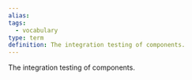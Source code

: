 ```yaml
---
alias: 
tags:
  - vocabulary
type: term
definition: The integration testing of components.
---
```


The integration testing of components.